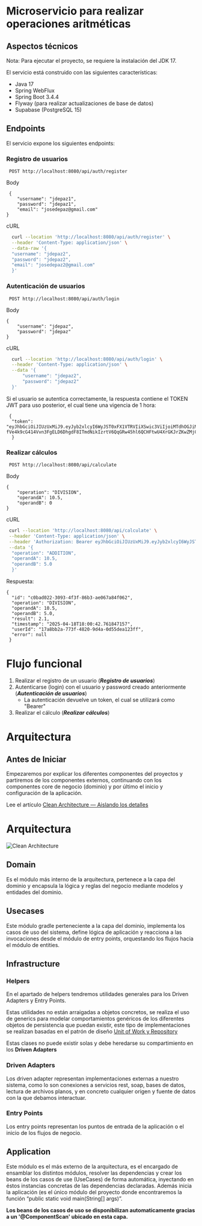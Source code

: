 # Microservicio para realizar operaciones aritméticas

## Aspectos técnicos

Nota: Para ejecutar el proyecto, se requiere la instalación del JDK 17.

El servicio está construido con las siguientes características:

- Java 17
- Spring WebFlux
- Spring Boot 3.4.4
- Flyway (para realizar actualizaciones de base de datos)
- Supabase (PostgreSQL 15)


## Endpoints

El servicio expone los siguientes endpoints:

### Registro de usuarios

```
 POST http://localhost:8080/api/auth/register
```
Body
```
 {
    "username": "jdepaz1",
    "password": "jdepaz1",
    "email": "josedepaz@gmail.com"
}
```

cURL

```bash
  curl --location 'http://localhost:8080/api/auth/register' \
  --header 'Content-Type: application/json' \
  --data-raw '{
  "username": "jdepaz2",
  "password": "jdepaz2",
  "email": "josedepaz2@gmail.com"
  }'
```

### Autenticación de usuarios

```
 POST http://localhost:8080/api/auth/login
```
Body
```
{
    "username": "jdepaz",
    "password": "jdepaz"
}
```

cURL

```bash
  curl --location 'http://localhost:8080/api/auth/login' \
  --header 'Content-Type: application/json' \
  --data '{
      "username": "jdepaz2",
      "password": "jdepaz2"
  }'
```
Si el usuario se autentica correctamente, la respuesta contiene el TOKEN JWT para uso posterior, el cual tiene una vigencia de 1 hora:

```
 {
  "token": "eyJhbGciOiJIUzUxMiJ9.eyJyb2xlcyI6WyJST0xFX1VTRVIiXSwic3ViIjoiMTdhOGJiMmEtNzczZi00ODIwLTlkNGEtMGQ1NWRlYTEyM2ZmIiwiaWF0IjoxNzQ1MDA0NDQ4LCJleHAiOjE3NDUwMDgwNDh9.8es7l23QFh9V-fVe4k9cG414Vvn3FgELD6DhgdF8ITmdNikIzrtV6QqGRw45hl6QCHFtwU4XrGKJrZKwZMjC3Q"
  }
```

### Realizar cálculos

```
 POST http://localhost:8080/api/calculate
```
Body
```
{
    "operation": "DIVISION",
    "operandA": 10.5,
    "operandB": 0
}
```

cURL

  ```bash
   curl --location 'http://localhost:8080/api/calculate' \
   --header 'Content-Type: application/json' \
   --header 'Authorization: Bearer eyJhbGciOiJIUzUxMiJ9.eyJyb2xlcyI6WyJST0xFX1VTRVIiXSwic3ViIjoiMmI5NTE1NmEtMTgzMi00ZTRlLTkyZGQtMDZlZTA5NTA2NzFhIiwiaWF0IjoxNzQ1MDI2MDgyLCJleHAiOjE3NDUwMjk2ODJ9.CR1y2ZyLbgmMvkouhkoG0ZUeRcnHuvdRI9pRjKY3Widb8kFFIeQB3jp60uKF6IaLOM0oEa7GZfxkT5XGvar9wg' \
   --data '{
    "operation": "ADDITION",
    "operandA": 10.5,
    "operandB": 5.0
    }'
  ```


Respuesta:

```
{
  "id": "c0bad022-3093-4f3f-86b3-ae067a84f062",
  "operation": "DIVISION",
  "operandA": 10.5,
  "operandB": 5.0,
  "result": 2.1,
  "timestamp": "2025-04-18T18:00:42.761847157",
  "userId": "17a8bb2a-773f-4820-9d4a-0d55dea123ff",
  "error": null
 }
```

# Flujo funcional


1. Realizar el registro de un usuario  (**_Registro de usuarios_**)
2. Autenticarse (login) con el usuario y password creado anteriormente (**_Autenticación de usuarios_**) 
   - La autenticación devuelve un token, el cual se utilizará como "Bearer" 
3. Realizar el cálculo (**_Realizar cálculos_**)


# Arquitectura

## Antes de Iniciar

Empezaremos por explicar los diferentes componentes del proyectos y partiremos de los componentes externos, continuando con los componentes core de negocio (dominio) y por último el inicio y configuración de la aplicación.

Lee el artículo [Clean Architecture — Aislando los detalles](https://medium.com/bancolombia-tech/clean-architecture-aislando-los-detalles-4f9530f35d7a)

# Arquitectura

![Clean Architecture](https://miro.medium.com/max/1400/1*ZdlHz8B0-qu9Y-QO3AXR_w.png)

## Domain

Es el módulo más interno de la arquitectura, pertenece a la capa del dominio y encapsula la lógica y reglas del negocio mediante modelos y entidades del dominio.

## Usecases

Este módulo gradle perteneciente a la capa del dominio, implementa los casos de uso del sistema, define lógica de aplicación y reacciona a las invocaciones desde el módulo de entry points, orquestando los flujos hacia el módulo de entities.

## Infrastructure

### Helpers

En el apartado de helpers tendremos utilidades generales para los Driven Adapters y Entry Points.

Estas utilidades no están arraigadas a objetos concretos, se realiza el uso de generics para modelar comportamientos
genéricos de los diferentes objetos de persistencia que puedan existir, este tipo de implementaciones se realizan
basadas en el patrón de diseño [Unit of Work y Repository](https://medium.com/@krzychukosobudzki/repository-design-pattern-bc490b256006)

Estas clases no puede existir solas y debe heredarse su compartimiento en los **Driven Adapters**

### Driven Adapters

Los driven adapter representan implementaciones externas a nuestro sistema, como lo son conexiones a servicios rest,
soap, bases de datos, lectura de archivos planos, y en concreto cualquier origen y fuente de datos con la que debamos
interactuar.

### Entry Points

Los entry points representan los puntos de entrada de la aplicación o el inicio de los flujos de negocio.

## Application

Este módulo es el más externo de la arquitectura, es el encargado de ensamblar los distintos módulos, resolver las dependencias y crear los beans de los casos de use (UseCases) de forma automática, inyectando en éstos instancias concretas de las dependencias declaradas. Además inicia la aplicación (es el único módulo del proyecto donde encontraremos la función “public static void main(String[] args)”.

**Los beans de los casos de uso se disponibilizan automaticamente gracias a un '@ComponentScan' ubicado en esta capa.**
